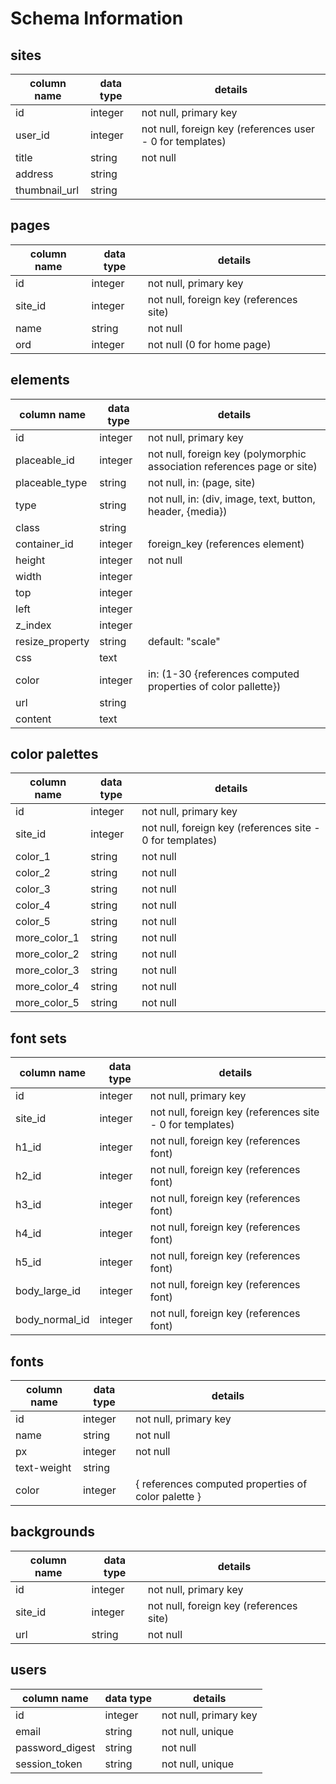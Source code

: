 # Schema Information

## sites
column name | data type | details
------------|-----------|-----------------------
id          | integer   | not null, primary key
user_id     | integer   | not null, foreign key (references user - 0 for templates)
title       | string    | not null
address     | string    |
thumbnail_url | string  |

## pages
column name | data type | details
------------|-----------|-----------------------
id          | integer   | not null, primary key
site_id     | integer   | not null, foreign key (references site)
name        | string    | not null
ord         | integer   | not null (0 for home page)

## elements
column name | data type | details
------------|-----------|-----------------------
id          | integer   | not null, primary key
placeable_id     | integer   | not null, foreign key (polymorphic association references page or site)
placeable_type | string | not null, in: (page, site)
type        | string    | not null, in: (div, image, text, button, header, {media})
class       | string    |
container_id| integer   | foreign_key (references element)
height      | integer   | not null
width       | integer   |
top         | integer   |
left        | integer   |
z_index     | integer   |
resize_property | string    | default: "scale"
css         | text      |
color       | integer   | in: (1-30 {references computed properties of color pallette})
url         | string    |
content     | text      |

## color palettes
column name | data type | details
------------|-----------|-----------------------
id          | integer   | not null, primary key
site_id     | integer   | not null, foreign key (references site - 0 for templates)
color_1     | string    | not null
color_2     | string    | not null
color_3     | string    | not null
color_4     | string    | not null
color_5     | string    | not null
more_color_1| string    | not null
more_color_2| string    | not null
more_color_3| string    | not null
more_color_4| string    | not null
more_color_5| string    | not null

## font sets
column name | data type | details
------------|-----------|-----------------------
id          | integer   | not null, primary key
site_id     | integer   | not null, foreign key (references site - 0 for templates)
h1_id       | integer   | not null, foreign key (references font)
h2_id       | integer   | not null, foreign key (references font)
h3_id       | integer   | not null, foreign key (references font)
h4_id       | integer   | not null, foreign key (references font)
h5_id       | integer   | not null, foreign key (references font)
body_large_id | integer   | not null, foreign key (references font)
body_normal_id| integer   | not null, foreign key (references font)

## fonts
column name | data type | details
------------|-----------|-----------------------
id          | integer   | not null, primary key
name        | string    | not null
px          | integer   | not null
text-weight | string    |
color       | integer   | { references computed properties of color palette }

## backgrounds
column name | data type | details
------------|-----------|-----------------------
id          | integer   | not null, primary key
site_id     | integer   | not null, foreign key (references site)
url         | string    | not null

## users
column name     | data type | details
----------------|-----------|-----------------------
id              | integer   | not null, primary key
email           | string    | not null, unique
password_digest | string    | not null
session_token   | string    | not null, unique
